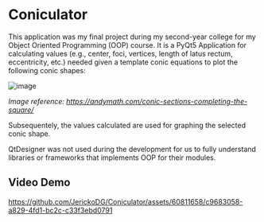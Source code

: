 # Coniculator
This application was my final project during my second-year college for my Object Oriented Programming (OOP) course.
It is a PyQt5 Application for calculating values (e.g., center, foci, vertices, length of latus rectum, eccentricity, etc.) needed given a template conic equations to plot the following conic shapes:

![image](https://github.com/JerickoDG/Coniculator/assets/60811658/e7de5652-d58e-4a92-b0b0-c227d4a56530)

_Image reference: https://andymath.com/conic-sections-completing-the-square/_

Subsequentely, the values calculated are used for graphing the selected conic shape.

QtDesigner was not used during the development for us to fully understand libraries or frameworks that implements OOP for their modules.

## Video Demo
https://github.com/JerickoDG/Coniculator/assets/60811658/c9683058-a829-4fd1-bc2c-c33f3ebd0791

